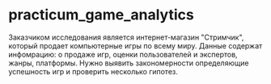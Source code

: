 # practicum_game_analytics
Заказчиком исследования является интернет-магазин "Стримчик", который продает компьютерные игры по всему миру. Данные содержат инфомрацию: о продаже игр,  оценки пользователей и экспертов,  жанры,  платформы. Нужно выявить закономерности определяющие успешность игр и проверить несколько гипотез.

